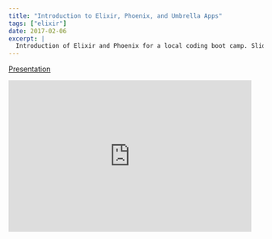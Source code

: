 ```yaml
---
title: "Introduction to Elixir, Phoenix, and Umbrella Apps"
tags: ["elixir"]
date: 2017-02-06
excerpt: |
  Introduction of Elixir and Phoenix for a local coding boot camp. Slides
---
```


[Presentation](https://docs.google.com/presentation/d/1VQoM62tjpJy_SBwX-6q2GJmW9V09zxquLADxwZ6s0e4/edit?usp=sharing)

<iframe src="https://docs.google.com/presentation/d/e/2PACX-1vQBgBVnoYhtAco7dG0roWlc6pnaECZ3M1pfYVwAC9VDlFj_PShrAEW0SCydVKGufM5EAWPM04Cxm6By/embed?start=false&loop=false&delayms=3000" frameborder="0" width="480" height="299" allowfullscreen="true" mozallowfullscreen="true" webkitallowfullscreen="true"></iframe>
